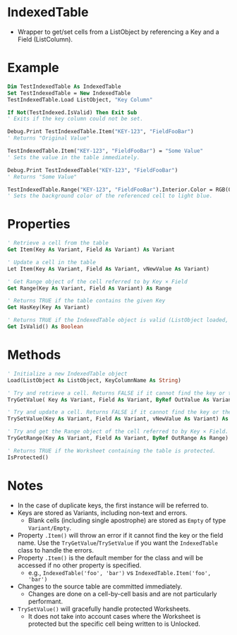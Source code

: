 # IndexedTable
- Wrapper to get/set cells from a ListObject by referencing a Key and a Field (ListColumn).

# Example
```vb
Dim TestIndexedTable As IndexedTable
Set TestIndexedTable = New IndexedTable
TestIndexedTable.Load ListObject, "Key Column"

If Not(TestIndexed.IsValid) Then Exit Sub
' Exits if the key column could not be set.

Debug.Print TestIndexedTable.Item("KEY-123", "FieldFooBar") 
' Returns "Original Value"

TestIndexedTable.Item("KEY-123", "FieldFooBar") = "Some Value"
' Sets the value in the table immediately.

Debug.Print TestIndexedTable("KEY-123", "FieldFooBar") 
' Returns "Some Value"

TestIndexedTable.Range("KEY-123", "FieldFooBar").Interior.Color = RGB(0,128,255)
' Sets the background color of the referenced cell to light blue.
```

# Properties
```vb
' Retrieve a cell from the table
Get Item(Key As Variant, Field As Variant) As Variant

' Update a cell in the table
Let Item(Key As Variant, Field As Variant, vNewValue As Variant)

' Get Range object of the cell referred to by Key × Field
Get Range(Key As Variant, Field As Variant) As Range

' Returns TRUE if the table contains the given Key
Get HasKey(Key As Variant)

' Returns TRUE if the IndexedTable object is valid (ListObject loaded, KeyColumn found)
Get IsValid() As Boolean
```

# Methods
```vb
' Initialize a new IndexedTable object
Load(ListObject As ListObject, KeyColumnName As String)

' Try and retrieve a cell. Returns FALSE if it cannot find the key or the field.
TryGetValue( Key As Variant, Field As Variant, ByRef OutValue As Variant) As Boolean

' Try and update a cell. Returns FALSE if it cannot find the key or the field.
TrySetValue(Key As Variant, Field As Variant, vNewValue As Variant) As Boolean

' Try and get the Range object of the cell referred to by Key × Field.
TryGetRange(Key As Variant, Field As Variant, ByRef OutRange As Range) As Boolean

' Returns TRUE if the Worksheet containing the table is protected.
IsProtected()
```

# Notes
- In the case of duplicate keys, the first instance will be referred to.
- Keys are stored as Variants, including non-text and errors. 
  - Blank cells (including single apostrophe) are stored as `Empty` of type `Variant/Empty`.
- Property `.Item()` will throw an error if it cannot find the key or the field name. Use the `TryGetValue`/`TrySetValue` if you want the `IndexedTable` class to handle the errors.
- Property `.Item()` is the default member for the class and will be accessed if no other property is specified.
  - e.g., `IndexedTable('foo', 'bar')` vs `IndexedTable.Item('foo', 'bar')`
- Changes to the source table are committed immediately. 
  - Changes are done on a cell-by-cell basis and are not particularly performant.
- `TrySetValue()` will gracefully handle protected Worksheets. 
  - It does not take into account cases where the Worksheet is protected but the specific cell being written to is Unlocked.